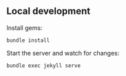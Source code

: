 ## Local development

Install gems:

```
bundle install
```

Start the server and watch for changes:

```
bundle exec jekyll serve
```

